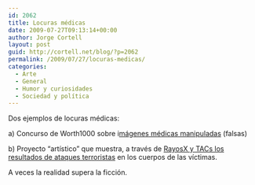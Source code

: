 ```yaml
---
id: 2062
title: Locuras médicas
date: 2009-07-27T09:13:14+00:00
author: Jorge Cortell
layout: post
guid: http://cortell.net/blog/?p=2062
permalink: /2009/07/27/locuras-medicas/
categories:
  - Arte
  - General
  - Humor y curiosidades
  - Sociedad y polí­tica
---
```

Dos ejemplos de locuras médicas:

a) Concurso de Worth1000 sobre i<a title="http://www.worth1000.com/contest.asp?contest_id=15830&start=11&end=20&display=photoshop" href="http://www.worth1000.com/contest.asp?contest_id=15830&start=11&end=20&display=photoshop" target="_blank">mágenes médicas manipuladas</a> (falsas)

b) Proyecto &#8220;artístico&#8221; que muestra, a través de <a title="http://www.x-rayproject.org/default.htm" href="http://www.x-rayproject.org/default.htm" target="_blank">RayosX y TACs los resultados de ataques terroristas</a> en los cuerpos de las víctimas.

A veces la realidad supera la ficción.
